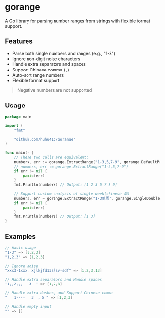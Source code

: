 # gorange

A Go library for parsing number ranges from strings with flexible format support.

## Features

- Parse both single numbers and ranges (e.g., "1-3")
- Ignore non-digit noise characters
- Handle extra separators and spaces
- Support Chinese comma (，)
- Auto-sort range numbers
- Flexible format support

> Negative numbers are not supported

## Usage

```go
package main

import (
	"fmt"

	"github.com/huhu415/gorange"
)

func main() {
	// These two calls are equivalent:
	numbers, err := gorange.ExtractRange("1-3,5,7-9", gorange.DefaultProcessRange)
	// numbers, err := gorange.ExtractRange("1-3,5,7-9")
	if err != nil {
		panic(err)
	}
	fmt.Println(numbers) // Output: [1 2 3 5 7 8 9]

	// Support custom analysis of single week(chinese 单)
	numbers, err = gorange.ExtractRange("1-3单周", gorange.SingleDoubleWeekProcess)
	if err != nil {
		panic(err)
	}
	fmt.Println(numbers) // Output: [1 3]
}
```

## Examples

```go
// Basic usage
"1-3" => [1,2,3]
"1,2,3" => [1,2,3]

// Ignore noise
"xxx3-1xxx, xjlkjfd13slsv-sdf" => [1,2,3,13]

// Handle extra separators and Handle spaces
"1,,2,,,   3  " => [1,2,3]

// Handle extra dashes, and Support Chinese comma
"   1----   3  ，5 " => [1,2,3]

// Handle empty input
"" => []
```
